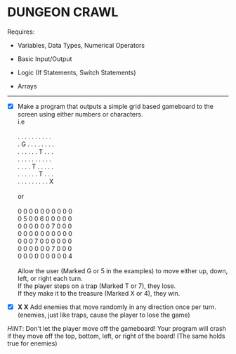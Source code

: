 # DUNGEON CRAWL

Requires:

- Variables, Data Types, Numerical Operators

- Basic Input/Output

- Logic (If Statements, Switch Statements)

- Arrays

---

- [x] Make a program that outputs a simple grid based gameboard to the screen using either numbers or characters.\
i.e\
\
. . . . . . . . . .\
. G . . . . . . . .\
. . . . . . T . . .\
. . . . . . . . . .\
. . . . T . . . . .\
. . . . . . T . . .\
. . . . . . . . . X\
\
or\
\
0 0 0 0 0 0 0 0 0 0\
0 5 0 0 6 0 0 0 0 0\
0 0 0 0 0 0 7 0 0 0\
0 0 0 0 0 0 0 0 0 0\
0 0 0 7 0 0 0 0 0 0\
0 0 0 0 0 0 7 0 0 0\
0 0 0 0 0 0 0 0 0 4\
\
Allow the user (Marked G or 5 in the examples) to move either up, down, left, or right each turn.\
If the player steps on a trap (Marked T or 7), they lose.\
If they make it to the treasure (Marked X or 4), they win.

- [x] **X X** Add enemies that move randomly in any direction once per turn.\
(enemies, just like traps, cause the player to lose the game)

*HINT*: Don't let the player move off the gameboard! Your program will crash if they move off the top, bottom, left, or right of the board! (The same holds true for enemies)